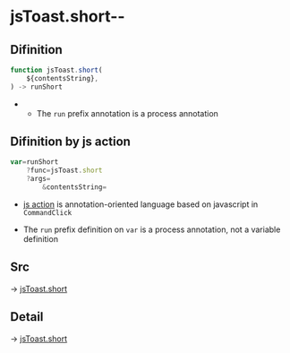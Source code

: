 # jsToast.short--

## Difinition

```js.js
function jsToast.short(
	${contentsString},
) -> runShort
```

- - The `run` prefix annotation is a process annotation


## Difinition by js action

```js.js
var=runShort
	?func=jsToast.short
	?args=
		&contentsString=
```

- [js action](#) is annotation-oriented language based on javascript in `CommandClick`

- The `run` prefix definition on `var` is a process annotation, not a variable definition

## Src

-> [jsToast.short](https://github.com/puutaro/CommandClick/blob/master/app/src/main/java/com/puutaro/commandclick/fragment_lib/terminal_fragment/js_interface/JsToast.kt#L18)

## Detail

-> [jsToast.short](https://github.com/puutaro/CommandClick/blob/master/md/developer/js_interface/details/JsToast/short.md)
